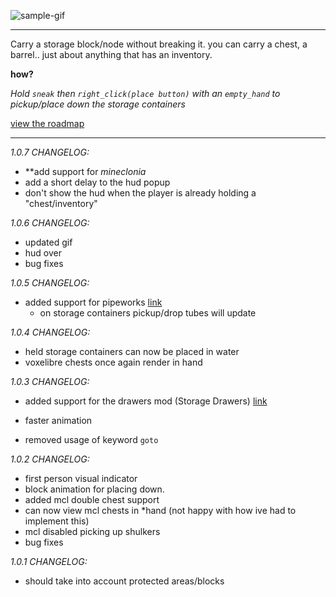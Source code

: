 ![sample-gif](./repo-assets/crunchy.gif)

---

Carry a storage block/node without breaking it.
you can carry a chest, a barrel.. just about anything that has an inventory.

**how?**

_Hold `sneak` then `right_click(place button)` with an `empty_hand` to pickup/place down the storage containers_

[view the roadmap](/ROADMAP.md)

---

_1.0.7 CHANGELOG:_

- \*\*add support for _mineclonia_
- add a short delay to the hud popup
- don't show the hud when the player is already holding a "chest/inventory"

_1.0.6 CHANGELOG:_

- updated gif
- hud over
- bug fixes

_1.0.5 CHANGELOG:_

- added support for pipeworks [link](https://content.minetest.net/packages/mt-mods/pipeworks/)
  - on storage containers pickup/drop tubes will update

_1.0.4 CHANGELOG:_

- held storage containers can now be placed in water
- voxelibre chests once again render in hand

_1.0.3 CHANGELOG:_

- added support for the drawers mod (Storage Drawers) [link](https://content.minetest.net/packages/LNJ/drawers/)
- faster animation

- removed usage of keyword `goto`

_1.0.2 CHANGELOG:_

- first person visual indicator
- block animation for placing down.
- added mcl double chest support
- can now view mcl chests in \*hand (not happy with how ive had to implement this)
- mcl disabled picking up shulkers
- bug fixes

_1.0.1 CHANGELOG:_

- should take into account protected areas/blocks
